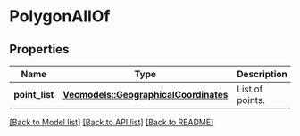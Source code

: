 # PolygonAllOf

## Properties
Name | Type | Description | Notes
------------ | ------------- | ------------- | -------------
**point_list** | [**Vec<models::GeographicalCoordinates>**](GeographicalCoordinates.md) | List of points. | 

[[Back to Model list]](../README.md#documentation-for-models) [[Back to API list]](../README.md#documentation-for-api-endpoints) [[Back to README]](../README.md)


